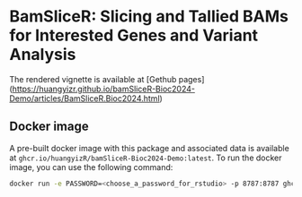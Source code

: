 # BamSliceR: Slicing and Tallied BAMs for Interested Genes and Variant Analysis

The rendered vignette is available at [Gethub pages] (https://huangyizr.github.io/bamSliceR-Bioc2024-Demo/articles/BamSliceR.Bioc2024.html)

## Docker image

A pre-built docker image with this package and associated data is available at `ghcr.io/huangyizR/bamSliceR-Bioc2024-Demo:latest`. To run the docker image, you can use the following command:

```sh
docker run -e PASSWORD=<choose_a_password_for_rstudio> -p 8787:8787 ghcr.io/huangyizR/bamSliceR-Bioc2024-Demo:latest
```
